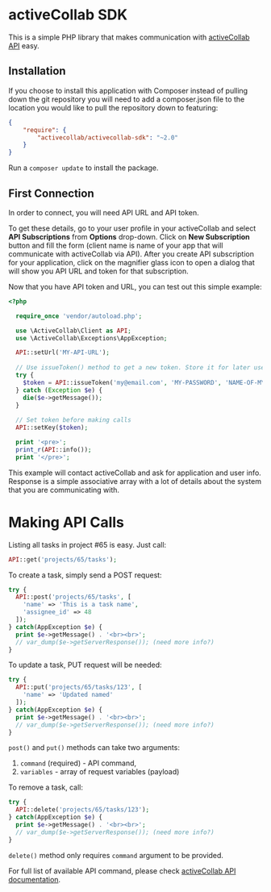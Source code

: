 # activeCollab SDK

This is a simple PHP library that makes communication with [activeCollab API](https://www.activecollab.com/docs/manuals/developers/api) easy. 

## Installation

If you choose to install this application with Composer instead of pulling down the git repository you will need to add a composer.json file to the location you would like to pull the repository down to featuring:

```json
{
    "require": {
        "activecollab/activecollab-sdk": "~2.0"
    }
}
```
    
Run a ``composer update`` to install the package.

## First Connection

In order to connect, you will need API URL and API token. 

To get these details, go to your user profile in your activeCollab and select **API Subscriptions** from **Options** drop-down. Click on **New Subscription** button and fill the form (client name is name of your app that will communicate with activeCollab via API). After you create API subscription for your application, click on the magnifier glass icon to open a dialog that will show you API URL and token for that subscription.

Now that you have API token and URL, you can test out this simple example:

```php
<?php

  require_once 'vendor/autoload.php';

  use \ActiveCollab\Client as API;
  use \ActiveCollab\Exceptions\AppException;

  API::setUrl('MY-API-URL');
  
  // Use issueToken() method to get a new token. Store it for later use
  try {
    $token = API::issueToken('my@email.com', 'MY-PASSWORD', 'NAME-OF-MY-APP', 'NAME-OF-MY-COMPANY');
  } catch (Exception $e) {
    die($e->getMessage());
  }
  
  // Set token before making calls
  API::setKey($token);

  print '<pre>';
  print_r(API::info());
  print '</pre>';
```

This example will contact activeCollab and ask for application and user info. Response is a simple associative array with a lot of details about the system that you are communicating with.

# Making API Calls

Listing all tasks in project #65 is easy. Just call:

```php
API::get('projects/65/tasks');
```

To create a task, simply send a POST request:

```php
try {
  API::post('projects/65/tasks', [
    'name' => 'This is a task name',
    'assignee_id' => 48
  ]);
} catch(AppException $e) {
  print $e->getMessage() . '<br><br>';
  // var_dump($e->getServerResponse()); (need more info?)
}
```

To update a task, PUT request will be needed:

```php
try {
  API::put('projects/65/tasks/123', [
    'name' => 'Updated named'
  ]);
} catch(AppException $e) {
  print $e->getMessage() . '<br><br>';
  // var_dump($e->getServerResponse()); (need more info?)
}
```

``post()`` and ``put()`` methods can take two arguments:

1. ``command`` (required) - API command,
3. ``variables`` - array of request variables (payload)

To remove a task, call:

```php
try {
  API::delete('projects/65/tasks/123');
} catch(AppException $e) {
  print $e->getMessage() . '<br><br>';
  // var_dump($e->getServerResponse()); (need more info?)
}
```

``delete()`` method only requires ``command`` argument to be provided.

For full list of available API command, please check [activeCollab API documentation](https://www.activecollab.com/docs/manuals/developers).